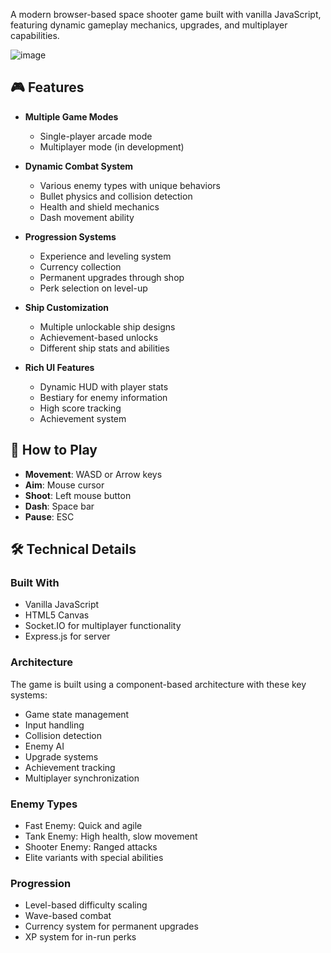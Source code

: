 A modern browser-based space shooter game built with vanilla JavaScript, featuring dynamic gameplay mechanics, upgrades, and multiplayer capabilities.

![image](https://github.com/user-attachments/assets/2d193cdb-7618-4312-bb13-5b995dd9bd03)


## 🎮 Features

- **Multiple Game Modes**
  - Single-player arcade mode
  - Multiplayer mode (in development)

- **Dynamic Combat System**
  - Various enemy types with unique behaviors
  - Bullet physics and collision detection
  - Health and shield mechanics
  - Dash movement ability

- **Progression Systems**
  - Experience and leveling system
  - Currency collection
  - Permanent upgrades through shop
  - Perk selection on level-up

- **Ship Customization**
  - Multiple unlockable ship designs
  - Achievement-based unlocks
  - Different ship stats and abilities

- **Rich UI Features**
  - Dynamic HUD with player stats
  - Bestiary for enemy information
  - High score tracking
  - Achievement system

## 🎯 How to Play

- **Movement**: WASD or Arrow keys
- **Aim**: Mouse cursor
- **Shoot**: Left mouse button
- **Dash**: Space bar
- **Pause**: ESC

## 🛠️ Technical Details

### Built With
- Vanilla JavaScript
- HTML5 Canvas
- Socket.IO for multiplayer functionality
- Express.js for server

### Architecture
The game is built using a component-based architecture with these key systems:

- Game state management
- Input handling
- Collision detection
- Enemy AI
- Upgrade systems
- Achievement tracking
- Multiplayer synchronization

### Enemy Types
- Fast Enemy: Quick and agile
- Tank Enemy: High health, slow movement
- Shooter Enemy: Ranged attacks
- Elite variants with special abilities

### Progression
- Level-based difficulty scaling
- Wave-based combat
- Currency system for permanent upgrades
- XP system for in-run perks
